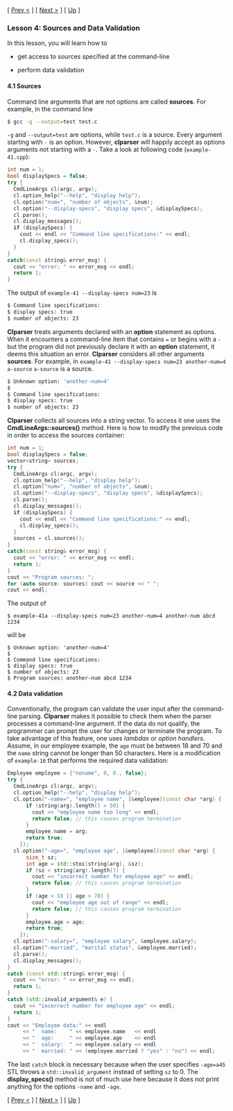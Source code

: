 [ [Prev <](tutorial-3.html "Mutually Exclusive Options - Aliases") ] [ [Next >](tutorial-5.html "Customization and Advanced Techniques") ] [ [Up](tutorial.html "Table of Contents") ]

### Lesson 4: Sources and Data Validation

In this lesson, you will learn how to

- get access to sources specified at the command-line

- perform data validation

#### 4.1 Sources

Command line arguments that are not options are called **sources**. For example, in the command line

```bash
$ gcc -g --output=test test.c
```

`-g` and `--output=test` are options, while `test.c` is a source. Every argument starting with `-` is an option. However, **clparser** will happily accept as options arguments not starting with a `-`. Take a look at following code (`example-41.cpp`):

```c++
int num = 1;
bool displaySpecs = false;
try {
  CmdLineArgs cl(argc, argv);
  cl.option_help("--help", "display help");
  cl.option("num=", "number of objects", &num);
  cl.option("--display-specs", "display specs", &displaySpecs);
  cl.parse();
  cl.display_messages();
  if (displaySpecs) {
    cout << endl << "Command line specifications:" << endl;
    cl.display_specs();
  }
}
catch(const string& error_msg) {
  cout << "error: " << error_msg << endl;
  return 1;
}
```

The output of `example-41 --display-specs num=23` is

```bash
$ Command line specifications:
$ display specs: true
$ number of objects: 23
```

**Clparser** treats arguments declared with an **option** statement as options. When it encounters a command-line item that contains `=` or begins with a `-` but the program did not previously declare it with an **option** statement, it deems this situation an error. **Clparser** considers all other arguments **sources**. For example, in `example-41 --display-specs num=23 another-num=4 a-source` `a-source` is a source.

```bash
$ Unknown option: 'another-num=4'
$
$ Command line specifications:
$ display specs: true
$ number of objects: 23
```

**Clparser** collects all sources into a string vector. To access it one uses the **CmdLineArgs::sources()** method. Here is how to modify the previous code in order to access the sources container:

```c++
int num = 1;
bool displaySpecs = false;
vector<string> sources;
try {
  CmdLineArgs cl(argc, argv);
  cl.option_help("--help", "display help");
  cl.option("num=", "number of objects", &num);
  cl.option("--display-specs", "display specs", &displaySpecs);
  cl.parse();
  cl.display_messages();
  if (displaySpecs) {
    cout << endl << "Command line specifications:" << endl;
    cl.display_specs();
  }
  sources = cl.sources();
}
catch(const string& error_msg) {
  cout << "error: " << error_msg << endl;
  return 1;
}
cout << "Program sources: ";
for (auto source: sources) cout << source << " ";
cout << endl;
```

The output of

```shell
$ example-41a --display-specs num=23 another-num=4 another-num abcd 1234
```

will be

```shell
$ Unknown option: 'another-num=4'
$
$ Command line specifications:
$ display specs: true
$ number of objects: 23
$ Program sources: another-num abcd 1234
```

#### 4.2 Data validation

Conventionally, the program can validate the user input after the command-line parsing. **Clparser** makes it possible to check them when the parser processes a command-line argument. If the data do not qualify, the programmer can prompt the user for changes or terminate the program. To take advantage of this feature, one uses _lambdas_ or _option handlers_. Assume, in our employee example, the `age` must be between 18 and 70 and the `name` string cannot be longer than 50 characters. Here is a modification of `example-16` that performs the required data validation:

```c++
Employee employee = {"noname", 0, 0., false};
try {
  CmdLineArgs cl(argc, argv);
  cl.option_help("--help", "display help");
  cl.option("-name=", "employee name", [&employee](const char *arg) {
      if (string(arg).length() > 50) {
        cout << "employee name too long" << endl;
        return false; // this causes program termination
      }
      employee.name = arg;
      return true;
    });
  cl.option("-age=", "employee age", [&employee](const char *arg) {
      size_t sz;
      int age = std::stoi(string(arg), &sz);
      if (sz < string(arg).length()) {
        cout << "incorrect number for employee age" << endl;
        return false; // this causes program termination
      }
      if (age < 18 || age > 70) {
        cout << "employee age out of range" << endl;
        return false; // this causes program termination
      }
      employee.age = age;
      return true;
    });
  cl.option("-salary=", "employee salary", &employee.salary);
  cl.option("-married", "marital status", &employee.married);
  cl.parse();
  cl.display_messages();
}
catch (const std::string& error_msg) {
  cout << "error: " << error_msg << endl;
  return 1;
}
catch (std::invalid_argument& e) {
  cout << "incorrect number for employee age" << endl;
  return 1;
}
cout << "Employee data:" << endl
     << "  name:    " << employee.name   << endl
     << "  age:     " << employee.age    << endl
     << "  salary:  " << employee.salary << endl
     << "  married: " << (employee.married ? "yes" : "no") << endl;
```

The last `catch` block is necessary because when the user specifies `-age=a45` STL throws a `std::invalid_argument` instead of setting `sz` to 0. The **display_specs()** method is not of much use here because it does not print anything for the options `-name` and `-age`.

[ [Prev <](tutorial-3.html "Mutually Exclusive Options - Aliases") ] [ [Next >](tutorial-5.html "Customization and Advanced Techniques") ] [ [Up](tutorial.html "Table of Contents") ]
